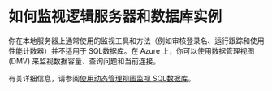 <properties linkid="manage-services-how-to-monitor-a-sqldb" urlDisplayName="How to monitor" pageTitle="How to monitor a SQL数据库 - Azure service management" metaKeywords="" description="Learn how to monitor a SQL数据库 using the Azure Management Portal." metaCanonical="" services="sql-database" documentationCenter="" title="How to Monitor Logical Servers and Database Instances" authors="" solutions="" manager="" editor="" />
<tags ms.service="sql-database"
    ms.date=""
    wacn.date=""
    />

# 如何监视逻辑服务器和数据库实例

你在本地服务器上通常使用的监视工具和方法（例如审核登录名、运行跟踪和使用性能计数器）并不适用于 SQL数据库。在 Azure 上，你可以使用数据管理视图 (DMV) 来监视数据容量、查询问题和当前连接。

有关详细信息，请参阅[使用动态管理视图监视 SQL数据库][使用动态管理视图监视 SQL数据库]。

  [使用动态管理视图监视 SQL数据库]: http://msdn.microsoft.com/zh-cn/library/azure/ff394114.aspx
